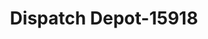 ---
f_zip-code: 32086
f_state-code: FL
title: Dispatch Depot-15918
f_phone: 904-829-5310
f_city-only: Saint Augustine
f_address: 1960 Us Highway 1 S Saint Augustine
f_location-unique-id: '15918'
slug: dispatch-depot-15918
updated-on: '2024-05-30T13:46:58.046Z'
created-on: '2024-05-30T13:36:59.803Z'
published-on: '2024-05-30T13:54:32.469Z'
f_city-state: cms/city/saint-augustine-fl.md
f_company: cms/company/dispatch-depot.md
f_state: cms/state/florida.md
layout: '[payday-loan].html'
tags: payday-loan
---
